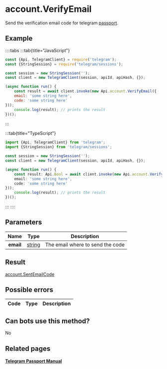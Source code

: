# account.VerifyEmail

Send the verification email code for telegram [passport](https://core.telegram.org/passport).



## Example

::::tabs
:::tab{title="JavaScript"}
```js
const {Api, TelegramClient} = require('telegram');
const {StringSession} = require('telegram/sessions');

const session = new StringSession('');
const client = new TelegramClient(session, apiId, apiHash, {});

(async function run() {
    const result = await client.invoke(new Api.account.VerifyEmail({
    email: 'some string here',
    code: 'some string here'
}));
    console.log(result); // prints the result
})();
```
:::

:::tab{title="TypeScript"}
```ts
import {Api, TelegramClient} from 'telegram';
import {StringSession} from 'telegram/sessions';

const session = new StringSession('');
const client = new TelegramClient(session, apiId, apiHash, {});

(async function run() {
    const result: Api.Bool = await client.invoke(new Api.account.VerifyEmail({
    email: 'some string here',
    code: 'some string here'
}));
    console.log(result); // prints the result
})();
```
:::
::::



## Parameters

| Name | Type | Description |
| :--: | ---- | ----------- |
| **email** | [string](https://core.telegram.org/type/string) | The email where to send the code 


## Result

[account.SentEmailCode](https://core.telegram.org/type/account.SentEmailCode)



## Possible errors

| Code | Type | Description |
| :--: | ---- | ----------- |


## Can bots use this method?

No

## Related pages

#### [Telegram Passport Manual](https://core.telegram.org/passport)


